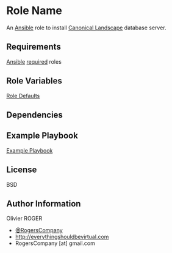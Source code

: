 Role Name
=========

An [Ansible] role to install [Canonical Landscape] database server.

Requirements
------------

[Ansible] [required](./requirements.yml) roles

Role Variables
--------------

[Role Defaults](./defaults/main.yml)

Dependencies
------------


Example Playbook
----------------

[Example Playbook](./playbook.yml)

License
-------

BSD

Author Information
------------------
Olivier ROGER
- [@RogersCompany]
- http://everythingshouldbevirtual.com
- RogersCompany [at] gmail.com

[@RogersCompany]: <https://www.twitter.com/RogersCompany>

[Ansible]: <https://www.ansible.com>
[Canonical Landscape]: <https://landscape.canonical.com/>
